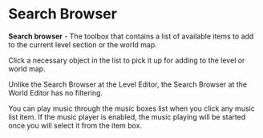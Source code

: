 # Search Browser

**Search browser** - The toolbox that contains a list of available items to add to the current level section or the world map.

Click a necessary object in the list to pick it up for adding to the level or world map.

Unlike the Search Browser at the Level Editor, the Search Browser at the World Editor has no filtering.

<Note type="tip">
You can play music through the music boxes list when you click any music list item. If the music player is enabled, the music playing will be started once you will select it from the item box.
</Note>

<ImageZoom 
  alt="WorldEdit_Item_toolbox1"
  url="screenshots/WorldEditing/WorldEdit_Item_toolbox1.png" 
  :border="true" 
/>
<ImageZoom 
  alt="WorldEdit_Item_toolbox"
  url="screenshots/WorldEditing/WorldEdit_Item_toolbox.png" 
  :border="true" 
/>
<ImageZoom 
  alt="WorldEdit_Item_toolbox2"
  url="screenshots/WorldEditing/WorldEdit_Item_toolbox2.png" 
  :border="true" 
/>
